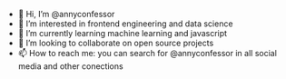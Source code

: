 - 👋 Hi, I’m @annyconfessor
- 👀 I’m interested in frontend engineering and data science
- 🌱 I’m currently learning machine learning and javascript
- 💞️ I’m looking to collaborate on open source projects
- 📫 How to reach me: you can search for @annyconfessor in all social media and other conections

<!---
annyconfessor/annyconfessor is a ✨ special ✨ repository because its `README.md` (this file) appears on your GitHub profile.
You can click the Preview link to take a look at your changes.
--->
